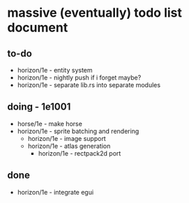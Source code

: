 # massive (eventually) todo list document

## to-do
- horizon/1e - entity system
- horizon/1e - nightly push if i forget maybe?
- horizon/1e - separate lib.rs into separate modules


## doing - 1e1001
- horse/1e - make horse
- horizon/1e - sprite batching and rendering
	- horizon/1e - image support
	- horizon/1e - atlas generation
		- horizon/1e - rectpack2d port

## done
- horizon/1e - integrate egui

